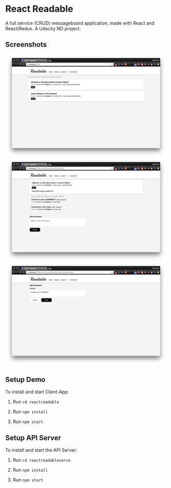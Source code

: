 # React Readable
A full service (CRUD) messageboard application, made with React and React/Redux. A Udacity ND project.

## Screenshots

![Screenshot](/screenshots/reactreadable_01.png)
![Screenshot](/screenshots/reactreadable_02.png)
![Screenshot](/screenshots/reactreadable_03.png)

## Setup Demo
To install and start Client App:

  1. Run `cd reactreadable`

  2. Run `npm install`

  3. Run `npm start`

## Setup API Server

To install and start the API Server:

1. Run `cd reactreadableserve`

2. Run `npm install`

3. Run `npm start`
